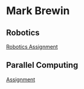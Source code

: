 # Mark Brewin

## Robotics
[Robotics Assignment](https://markbrewin.github.io/Robotics/)

## Parallel Computing
[Assignment](https://github.com/markbrewin/ParallelComputing/tree/7a9d2c4fd6adc8329d5a038e94fb0e4c5a56a830)
